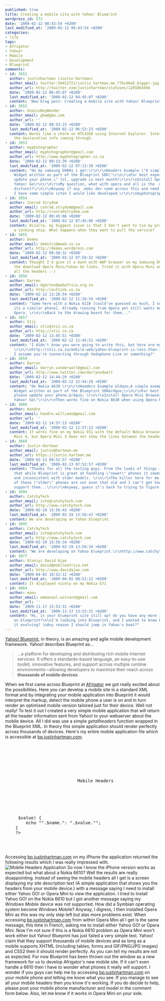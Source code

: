```yaml
---
published: true
title: Creating a mobile site with Yahoo! Blueprint
wordpress_id: 572
date: '2009-02-12 08:43:54 +0200'
last_modified_at: '2009-02-12 06:43:54 +0200'
categories:
- life
tags:
- Afrigator
- Yahoo!
- Mobile
- Development
- Blueprint
comments:
- id: 3651
  author: justinhartman (Justin Hartman)
  author_email: twitter:59412721/justin_hartman.me_77bc0beb_bigger.jpg
  author_url: http://twitter.com/justinhartman/statuses/1201864466
  date: '2009-02-12 06:45:07 +0200'
  last_modified_at: '2009-02-12 04:45:07 +0200'
  content: 'New blog post: Creating a mobile site with Yahoo! Blueprint http://tinyurl.com/dx3s8x'
- id: 3652
  author: GneiusBoyWonder
  author_email: gbw@gbw.com
  author_url: ''
  date: '2009-02-12 08:53:23 +0200'
  last_modified_at: '2009-02-12 06:53:23 +0200'
  content: Works like a charm on HTC4350 using Internet Explorer. Interesting to see
    the Geolocation info coming through.
- id: 3653
  author: myphotographer
  author_email: myphotographer@gmail.com
  author_url: http://www.myphotographer.co.za
  date: '2009-02-12 09:13:39 +0200'
  last_modified_at: '2009-02-12 07:13:39 +0200'
  content: "On my samsung D9001 i get:\r\n\r\nHeaders Example \"A simple example Twitter
    Widget written as part of the Blueprint SDK\"\r\n\r\nFor best experience, please
    update your phone.\" lol, upgrade is next month!\r\n\r\nInstall Opera Mini Browser\r\nInstall
    Yahoo! Go\r\n\r\n\r\nMy question, what with opera and all is the .mobi TLD totally
    disfunct?\r\n\r\nAnyway if any .mobi dev come across this and need some business
    I have some simple sites I would like developed.\r\n\r\nmyphotographergmailcom"
- id: 3654
  author: Conrad Strydom
  author_email: conrad.strydom@gmail.com
  author_url: http://conradstrydom.com
  date: '2009-02-12 09:45:06 +0200'
  last_modified_at: '2009-02-12 07:45:06 +0200'
  content: Bizarre, my biggest issue is that I don't want to tie my products into
    a sinking ship. What happens when they want to pull the service?
- id: 3655
  author: Deems
  author_email: demitri@mweb.co.za
  author_url: http://deems.wordpress.com
  date: '2009-02-12 09:58:32 +0200'
  last_modified_at: '2009-02-12 07:58:32 +0200'
  content: Thought I'd give it a bash with WAP browser on my Samsung D900 - also showed
    the download Opera Mini/Yahoo Go links. Tried it with Opera Mini on mine and got
    all the headers :-)
- id: 3656
  author: Darren
  author_email: dgorton@webafrica.org.za
  author_url: http://outtink.co.za
  date: '2009-02-12 13:26:54 +0200'
  last_modified_at: '2009-02-12 11:26:54 +0200'
  content: "Same here with a Nokia 6110 [could've guessed as much, I suppose since
    its a similar phone]. Already running from Opera yet still wants me to download
    Opera. \r\n\r\nBack to the drawing board for them..."
- id: 3657
  author: Stii
  author_email: stii@stii.co.za
  author_url: http://stii.co.za
  date: '2009-02-12 13:45:51 +0200'
  last_modified_at: '2009-02-12 11:45:51 +0200'
  content: "I didn't know you were going to write this, but here are my findings.
    \r\n\r\nhttp://stii.co.za/mobile-web/yahoo-blueprint-is-less-than-ideal-vodaphone-sucks/\r\n\r\nDarren,
    I assume you're connecting through Vodaphone Live or something?"
- id: 3659
  author: Darryn
  author_email: darryn.vanderwalt@gmail.com
  author_url: http://www.twitter.com/darrynvdwalt
  date: '2009-02-12 14:44:29 +0200'
  last_modified_at: '2009-02-12 12:44:29 +0200'
  content: "On Nokia 6630 \r\n\r\nHeaders Example &ldquo;A simple example Twitter
    Widget written as part of the Blueprint SDK&rdquo;\r\n\r\nFor best experience,
    please update your phone.&rdquo; \r\n\r\nInstall Opera Mini Browser\r\nInstall
    Yahoo! Go\"\r\n\r\nThen works fine on Nokia 6630 when using Opera Mini"
- id: 3660
  author: Handre
  author_email: handre.williams@gmail.com
  author_url: ''
  date: '2009-02-12 14:57:13 +0200'
  last_modified_at: '2009-02-12 12:57:13 +0200'
  content: It works fine on my Nokia E51 with the default Nokia browser and Opera
    Mini 4, but Opera Mini 3 does not show the lines between the headers.
- id: 3669
  author: Justin Hartman
  author_email: justin@hartman.me
  author_url: https://justin.hartman.me
  date: '2009-02-13 09:52:57 +0200'
  last_modified_at: '2009-02-13 07:52:57 +0200'
  content: "Thanks for all the testing guys. From the looks of things it would appear
    that while Blueprint is great at handling \"newer\" phones it seems somewhat incapable
    and inconsistent with older models. \r\n\r\nThe killer here for me is that some
    of these \"older\" phones are not even that old and I can't get how Yahoo! don't
    support them...\r\n\r\nAnyway, guess it's back to trying to figure this out ourselves!"
- id: 3694
  author: CatchyTech
  author_email: info@catchytech.com
  author_url: http://www.catchytech.com
  date: '2009-02-19 15:56:43 +0200'
  last_modified_at: '2009-02-19 13:56:43 +0200'
  content: We are developing on Yahoo blueprint.
- id: 3695
  author: CatchyTech
  author_email: info@catchytech.com
  author_url: http://www.catchytech.com
  date: '2009-02-19 15:58:34 +0200'
  last_modified_at: '2009-02-19 13:58:34 +0200'
  content: "We are developing on Yahoo blueprint.\r\nhttp://www.catchytech.com"
- id: 3877
  author: Oluniyi David Ajao
  author_email: david@mobileafrica.net
  author_url: http://www.davidajao.com
  date: '2009-04-02 10:52:12 +0200'
  last_modified_at: '2009-04-02 08:52:12 +0200'
  content: It displayed nicely on my Nokia E71
- id: 4664
  author: manu
  author_email: emmanuel.witvoet@gmail.com
  author_url: ''
  date: '2009-11-17 15:53:31 +0200'
  last_modified_at: '2009-11-17 13:53:31 +0200'
  content: "Hi, is your blueprint site still up? do you have any more info/feedback
    on blueprint?\n\nI'm looking into Blueprint, and I wanted to know how you felt
    it evolving? \nAny reason I should jump in Yahoo's boat?"
---
```

<a href="http://mobile.yahoo.com/developers/roadmap">Yahoo! Blueprint</a>, in theory, is an amazing and agile mobile development framework. Yahoo! describes Blueprint as...
<blockquote>...a platform for developing and distributing rich mobile Internet services. It offers a standards-based language, an easy-to-use toolkit, innovative features, and support across multiple runtime environments&mdash;allowing developers to maximize their reach across <strong>thousands of mobile devices</strong>.
</blockquote>
When we first came across Blueprint at <a href="http://afrigator.com">Afrigator</a> we got really excited about the possibilities. Here you can develop a mobile site in a standard XML format and by integrating your mobile application into Blueprint it would interpret the markup, detect the mobile phone a user is on and in turn render an optimised mobile version tailored just for their device. 
Well not really! To test it out I created a very simple mobile application that will return all the header information sent from Yahoo! to your webserver about the mobile device. All I did was use a simple <em>getallheaders</em> function wrapped in the Blueprint XML. In theory this simple application should render perfectly across thousands of devices.
Here's my entire mobile application file which is accessible at <a href="http://bp.justinhartman.com">bp.justinhartman.com</a>.
<pre lang="php" line="1">
<?php
	header( "Content-Type: application/x-blueprint+xml" );
	header( "Cache-Control: no-cache" );
?>
<page>
  <content>
    <module>
      <header layout="simple">
        <layout-items>
          <block class="title">Mobile Headers</block>
        </layout-items>
      </header>
	<?php
	foreach (getallheaders() as $name => $value) {
		echo "<block>".$name.": ".$value."</block>";
	}
	?>
    </module>
  </content>
</page>
</pre>
Accessing <a href="http://bp.justinhartman.com">bp.justinhartman.com</a> on my iPhone the application returned the following results which I was really impressed with.
<img src="/assets/images/uploads/2009/02/img_0013_2.png" alt="Mobile Headers Application" />
So now I know the iPhone version works as expected but what about a Nokia 6610? Well the results are really disappointing. Instead of seeing the mobile headers all I get is a screen displaying my site description text (A simple application that shows you the headers from your mobile device.) with a message saying I need to install either Yahoo GO! or Opera Mini to view the application.
I tried to Install Yahoo GO! on the Nokia 6610 but I got another message saying my <em>Windows Mobile</em> device was not supported. How did a Symbian operating system become Windows Mobile? Anyway, I digress, I then installed Opera Mini as this was my only step left but alas more problems exist.
When accessing <a href="http://bp.justinhartman.com">bp.justinhartman.com</a> from within Opera Mini all I get is the same message, this time in French, asking me to install either Yahoo GO! or Opera Mini. Now I'm not sure if this is a Nokia 6610 problem as Opera Mini won't work either but Yahoo! Blueprint has just failed a very simple test.
Yahoo! claim that they support thousands of mobile devices and as long as a mobile supports XHTML (including tables, forms and GIF/PNG/JPG images) and CSS2 then it should render perfectly. As you can tell my results are not as expected.
For now Blueprint has been thrown out the window as a new framework for us to develop Afrigator's new mobile site. If it can't even handle a 6610 then I have to wonder what phones it really will support. 
I wonder if you guys can help me by accessing <a href="http://bp.justinhartman.com">bp.justinhartman.com</a> on your mobile phone and letting me know what you see. If you manage to see all your mobile headers then you know it's working. If you do decide to help, please post your mobile phone manufacturer and model in the comment form below. Also, let me know if it works in Opera Mini on your side.
